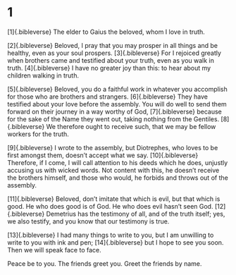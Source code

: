 # 1 
[1]{.bibleverse} The elder to Gaius the beloved, whom I love in truth. 

[2]{.bibleverse} Beloved, I pray that you may prosper in all things and be healthy, even as your soul prospers. [3]{.bibleverse} For I rejoiced greatly when brothers came and testified about your truth, even as you walk in truth. [4]{.bibleverse} I have no greater joy than this: to hear about my children walking in truth. 

[5]{.bibleverse} Beloved, you do a faithful work in whatever you accomplish for those who are brothers and strangers. [6]{.bibleverse} They have testified about your love before the assembly. You will do well to send them forward on their journey in a way worthy of God, [7]{.bibleverse} because for the sake of the Name they went out, taking nothing from the Gentiles. [8]{.bibleverse} We therefore ought to receive such, that we may be fellow workers for the truth. 

[9]{.bibleverse} I wrote to the assembly, but Diotrephes, who loves to be first amongst them, doesn’t accept what we say. [10]{.bibleverse} Therefore, if I come, I will call attention to his deeds which he does, unjustly accusing us with wicked words. Not content with this, he doesn’t receive the brothers himself, and those who would, he forbids and throws out of the assembly. 

[11]{.bibleverse} Beloved, don’t imitate that which is evil, but that which is good. He who does good is of God. He who does evil hasn’t seen God. [12]{.bibleverse} Demetrius has the testimony of all, and of the truth itself; yes, we also testify, and you know that our testimony is true. 

[13]{.bibleverse} I had many things to write to you, but I am unwilling to write to you with ink and pen; [14]{.bibleverse} but I hope to see you soon. Then we will speak face to face. 

Peace be to you. The friends greet you. Greet the friends by name. 